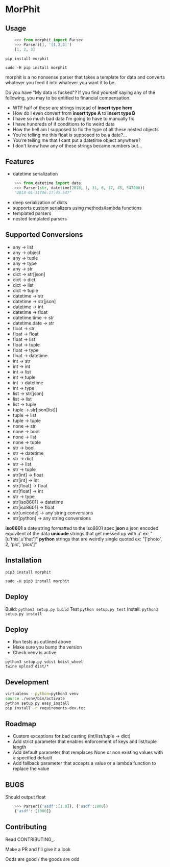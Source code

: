 # MorPhit

Usage
------------

```python
    >>> from morphit import Parser
    >>> Parser([], '[1,2,3]')
    [1, 2, 3]
```

`pip install morphit`

`sudo -H pip install morphit`


morphit is a no nonsense parser that takes a template for data and converts
whatever you feed it into whatever you want it to be.

Do you have "My data is fucked"?
If you find yourself saying any of the following, you may to be entitled to financial compensation.

-   WTF half of these are strings instead of **insert type here**
-   How do I even convert from **insert type A** to **insert type B**
-   I have so much bad data I'm going to have to manually fix
-   I have hundreds of if conditions to fix weird data
-   How the hell am I supposed to fix the type of all these nested objects
-   You're telling me this float is supposed to be a date?...
-   You're telling me that I cant put a datetime object anywhere?
-   I don't know how any of these strings became numbers but...


Features
------------

-   datetime serialization
```python
  	>>> from datetime import date
    >>> Parser(str, datetime(2018, 1, 31, 6, 17, 45, 547000))
    "2018-01-31T06:17:45.547"
```
-   deep serialization of dicts
-   supports custom serializers using methods/lambda functions
-   templated parsers
-   nested templated parsers

Supported Conversions
------------

-   any -> list
-   any -> object
-   any -> tuple
-   any -> type
-   any -> str
-   dict -> str[json]
-   dict -> dict
-   dict -> list
-   dict -> tuple
-   datetime -> str
-   datetime -> str[json]
-   datetime -> int
-   datetime -> float
-   datetime.time -> str
-   datetime.date -> str
-   float -> str
-   float -> float
-   float -> list
-   float -> tuple
-   float -> type
-   float -> datetime
-   int -> str
-   int -> int
-   int -> list
-   int -> tuple
-   int -> datetime
-   int -> type
-   list -> str[json]
-   list -> list
-   list -> tuple
-   tuple -> str[json[list]]
-   tuple -> list
-   tuple -> tuple
-   none -> str
-   none -> bool
-   none -> list
-   none -> tuple
-   str -> bool
-   str -> datetime
-   str -> dict
-   str -> list
-   str -> tuple
-   str[int] -> float
-   str[int] -> int
-   str[float] -> float
-   str[float] -> int
-   str -> type
-   str[iso8601] -> datetime
-   str[iso8601] -> float
-   str[unicode] -> any string conversions
-   str[python] -> any string conversions

**iso8601** a date string formatted to the iso8601 spec
**json** a json encoded equivilent of the data
**unicode** strings that get messed up with u' ex: "[u'this',u'that']"
**python** strings that are weirdly single quoted ex: "['photo', 2, 'pic', 'pics']"

Installation
------------

`pip3 install morphit`

`sudo -H pip3 install morphit`

Deploy
------------


Build: `python3 setup.py build`
Test `python setup.py test`
Install: `python3 setup.py install`


Deploy
------------

* Run tests as outlined above
* Make sure you bump the version
* Check venv is active


```
python3 setup.py sdist bdist_wheel
twine upload dist/*
```

Development
------------
```sh
virtualenv --python=python3 venv
source ./venv/bin/activate
python setup.py easy_install
pip install -r requirements-dev.txt
```

Roadmap
------------

- Custom exceptions for bad casting (int/list/tuple -> dict)
- Add strict parameter that enables enforcement of keys and list/tuple length
- Add default parameter that remplaces None or non existing values with a specified default
- Add fallback parameter that accepts a value or a lambda function to replace the value

BUGS
-----------

Should output float
```python
    >>> Parser({'asdf':[1.0]}, {'asdf':1000})
    {'asdf': [1000]}
```


Contributing
------------

Read CONTRIBUTING\_.

Make a PR and I'll give it a look

Odds are good / the goods are odd
